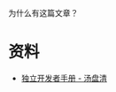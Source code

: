 为什么有这篇文章？

# 资料

- [独立开发者手册 - 汤盘清](https://indiehacker.one/#%E4%BB%80%E4%B9%88%E6%98%AF%E7%8B%AC%E7%AB%8B%E5%BC%80%E5%8F%91%E8%80%85)
